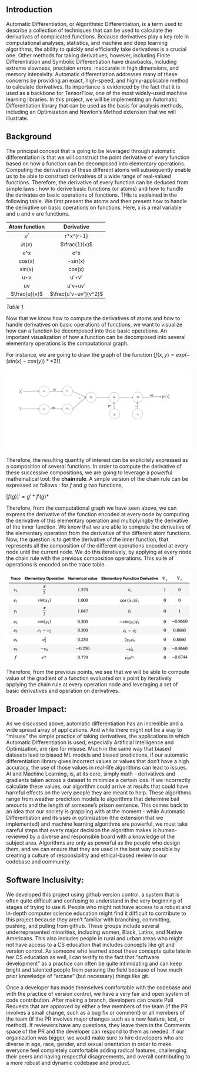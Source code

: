 ## Introduction

Automatic Differentiation, or Algorithmic Differentiation, is a term used to describe a collection of techniques that can be used to calculate the derivatives of complicated functions. Because derivatives play a key role in computational analyses, statistics, and machine and deep learning algorithms, the ability to quickly and efficiently take derivatives is a crucial one. Other methods for taking derivatives, however, including Finite Differentiation and Symbolic Differentiation have drawbacks, including extreme slowness, precision errors, inaccurate in high dimensions, and memory intensivity.  Automatic differentiation addresses many of these concerns by providing an exact, high-speed, and highly-applicable method to calculate derivatives. Its importance is evidenced by the fact that it is used as a backbone for TensorFlow, one of the most widely-used machine learning libraries. In this project, we will be implementing an Automatic Differentiation library that can be used as the basis for analysis methods, including an Optimization and Newton’s Method extension that we will illustrate. 

## Background

The principal concept that is going to be leveraged through automatic differentiation is that we will construct the point derivative of every function based on how a function can be decomposed into elementary operations. Computing the derivatives of these different atoms will subsequently enable us to be able to construct derivatives of a wide range of real-valued functions. Therefore, the derivative of every function can be deduced from simple laws : how to derive basic functions (or atoms) and how to handle the derivates on basic operations of functions. THis is explained in the following table. We first present the atoms and then present how to handle the derivative on basic operations on functions. Here, x is a real variable and u and v are functions. 

|Atom function   |   Derivative |
|:--------------:|:-------------:|
|$x^r$           | r*x^{r-1}    |
|$ln(x)$|$\frac{1}{x}$|
|e^x|e^x|
|cos(x)|-sin(x)|
|sin(x)|cos(x)|
|u+v|u'+v'|
|uv|u'v+uv'|
|$\frac{u}{v}$|$\frac{u'v-uv'}{v^2}$|
_Table 1._


Now that we know how to compute the derivatives of atoms and how to handle derivatives on basic operations of functions, we want to visualize how can a function be decomposed into thse basic operations.
An important visualization of how a function can be decomposed into several elementary operations is the computational graph. 

For instance, we are going to draw the graph of the function $[f(x,y) =exp(-(sin(x)-cos(y))**2)$]

![Computational_graph.jpeg](Computational_graph.jpeg)

Therefore, the resulting quantity of interest can be explicitely expressed as a composition of several functions. In order to compute the derivative of these successive compositions, we are going to leverage a powerful mathematical tool: the **chain rule**.
A simple version of the chain rule can be expressed as follows : for $f$ and $g$ two functions, 

$[f(g)]' = g'*f'(g)$*

Therefore, from the computational graph we have seen above, we can express the derivative of the function encoded at every node by computing the derivative of this elementary operation and multiplyingby the derivative of the inner function. We know that we are able to compute the derivative of the elementary operation from the derivative of the different atom functions. 
Now, the question is to get the derivative of the inner function, that represents all the composition of the different operations encoded at every node until the current node. We do this iteratively, by applying at every node the chain rule with the previous composition operations. 
This suite of operations is encoded on the trace table. 


![Evaluation_table.png](Evaluation_table.png)

Therefore, from the previous points, we see that we will be able to compute value of the gradient of a function evaluated on a point by iteratively applying the chain rule at every operation node and leveraging a set of basic derivatives and operation on derivatives.


 

## Broader Impact:
As we discussed above, automatic differentiation has an incredible and a wide spread array of applications. And while there might not be a way to “misuse” the simple practice of taking derivatives, the applications in which Automatic Differentiation is used, especially Artificial Intelligence and Optimization, are ripe for misuse. Much in the same way that biased datasets lead to biased ML models and biased predictions, if our automatic differentiation library gives incorrect values or values that don’t have a high accuracy, the use of those values in real-life algorithms can lead to issues.  AI and Machine Learning, is, at its core, simply math - derivatives and gradients taken across a dataset to minimize a certain loss. If we incorrectly calculate these values, our algorithm could arrive at results that could have harmful effects on the very people they are meant to help. These algorithms range from weather prediction models to algorithms that determine bail amounts and the length of someone’s prison sentence. This comes back to an idea that our society is grappling with at the moment - while Automatic Differentiation and its uses in optimization (the extension that we implemented) and machine learning algorithms are powerful, we must take careful steps that every major decision the algorithm makes is human-reviewed by a diverse and responsible board with a knowledge of the subject area. Algorithms are only as powerful as the people who design them, and we can ensure that they are used in the best way possible by creating a culture of responsibility and ethical-based review in our codebase and community. 

## Software Inclusivity: 
We developed this project using github version control, a system that is often quite difficult and confusing to understand in the very beginning of stages of trying to use it. People who might not have access to a robust and in-depth computer science education might find it difficult to contribute to this project because they aren’t familiar with branching, committing, pushing, and pulling from github. These groups include several underrepresented minorities, including women, Black, Latinx, and Native Americans. This also includes people in rural and urban areas who might not have access to a CS education that includes concepts like git and version control. As someone who learned about these concepts quite late in her CS education as well, I can testify to the fact that “software development” as a practice can often be quite intimidating and can keep bright and talented people from pursuing the field because of how much prior knowledge of “arcane” (but necessary) things like git. 

Once a developer has made themselves comfortable with the codebase and with the practice of version control, we have a very fair and open system of code contribution. After making a branch, developers can create Pull Requests that are approved by either a few members of the team (if the PR involves a small change, such as a bug fix or comment) or all members of the team (if the PR involves major changes such as a new feature, test, or method). If reviewers have any questions, they leave them in the Comments space of the PR and the developer can respond to them as needed. If our organization was bigger, we would make sure to hire developers who are diverse in age, race, gender, and sexual orientation in order to make everyone feel completely comfortable adding radical features, challenging their peers and having respectful disagreements, and overall contributing to a more robust and dynamic codebase and product. 
